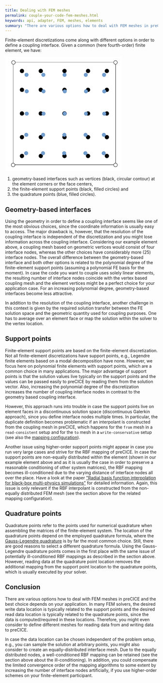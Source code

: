 ```yaml
---
title: Dealing with FEM meshes
permalink: couple-your-code-fem-meshes.html
keywords: api, adapter, FEM, meshes, elements
summary: "There are various options how to deal with FEM meshes in preCICE and the best one depends on your application."
---
```


Finite-element discretizations come along with different options in order to define a coupling interface. Given a common (here fourth-order) finite element, we have:

![FEM coupling mesh](images/docs/couple-your-code-fem-meshes.png)

  1. geometry-based interfaces such as vertices (black, circular contour) at the element corners or the face centers,
  2. the finite-element support points (black, filled circles) and
  3. the quadrature points (blue, filled circles).

## Geometry-based interfaces

Using the geometry in order to define a coupling interface seems like one of the most obvious choices, since the coordinate information is usually easy to access. The major drawback is, however, that the resolution of the coupling interface is independent of the discretization and you might lose information across the coupling interface. Considering our example element above, a coupling mesh based on geometric vertices would consist of four interface nodes, whereas the other choices have considerably more (25) interface nodes. The overall difference between the geometry-based interface and both other options is related to the polynomial degree of the finite-element support points (assuming a polynomial FE basis for the moment). In case the code you want to couple uses solely linear elements, the resulting number of interface nodes coincide with the vertex based coupling mesh and the element vertices might be a perfect choice for your application case. For an increasing polynomial degree, geometry-based interfaces become less attractive.

In addition to the resolution of the coupling interface, another challenge in this context is given by the required solution transfer between the FE solution space and the geometric quantity used for coupling purposes. One has to average over an element face or map the solution within the solver to the vertex location.

## Support points

Finite-element support points are based on the finite-element discretization. Not all finite-element discretizations have support points, e.g., Legendre finite elements based on a modal decomposition have none. However, we focus here on polynomial finite elements with support points, which are a common choice in many applications. The major advantage of support points is that the solution values live typically on the support points and the values can be passed easily to preCICE by reading them from the solution vector. Also, increasing the polynomial degree of the discretization increases the number of coupling interface nodes in contrast to the geometry based coupling interface.

However, this approach runs into trouble in case the support points live on element faces in a discontinuous solution space (discontinuous Galerkin approach), since you define interface nodes multiple times. In particular, the duplicate definition becomes problematic if an interpolant is constructed from the coupling mesh in preCICE, which happens for the `from` mesh in a `read-consistent` setup and for the `to` mesh in a `write-conservative` setup (see also the [mapping configuration](https://precice.org/configuration-mapping.html#restrictions-for-parallel-participants)).

Another issue using higher-order support points might appear in case you run very large cases and strive for the RBF mapping of preCICE. In case the support points are non-equally distributed within the element (shown in our example element above and as it is usually the case in order to preserve a reasonable conditioning of other system matrices), the RBF mapping becomes ill-conditioned due to the varying distance of interface nodes all over the place. Have a look at the paper ["Radial basis function interpolation for black-box multi-physics simulations"](https://upcommons.upc.edu/handle/2117/190255) for detailed information. Again, this issue is only relevant if the RBF interpolant is constructed from the non-equally distributed FEM mesh (see the section above for the related mapping configuration).

## Quadrature points

Quadrature points refer to the points used for numerical quadrature when assembling the matrices of the finite-element system. The location of the quadrature points depend on the employed quadrature formula, where the [Gauss-Legendre quadrature](https://en.wikipedia.org/wiki/Gauss%E2%80%93Legendre_quadrature) is by far the most common choice. Still, there are good reasons to select a different quadrature formula. Using the Gauss-Legendre quadrature points comes in the first place with the same issue of potentially ill-conditioned RBF mappings as described in the section above. However, reading data at the quadrature point location removes the additional mapping from the support point location to the quadrature points, which is usually executed by your solver.

## Conclusion

There are various options how to deal with FEM meshes in preCICE and the best choice depends on your application. In many FEM solvers, the desired write data location is typically related to the support points and the desired read data location is typically related to the quadrature points, since the data is computed/required in these locations. Therefore, you might even consider to define different meshes for reading data from and writing data to preCICE.

In case the data location can be chosen independent of the problem setup, e.g., you can sample the solution at arbitrary points, you might also consider to create an equally-distributed interface mesh. Due to the equally distributed nodes, a well-conditioned RBF mapping can be retained (see the section above about the ill-conditioning). In addition, you could compensate the limited convergence order of the mapping algorithms to some extent by increasing the number of interface nodes artificially, if you use higher-order schemes on your finite-element participant.
